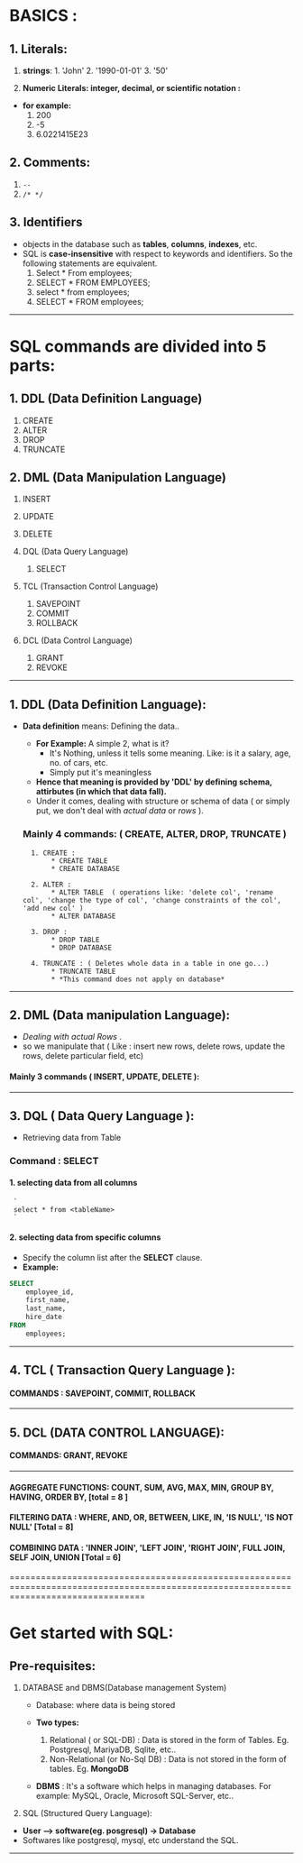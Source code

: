 
# BASICS :
## 1. Literals:
  1. **strings**:
    1. 'John'
    2. '1990-01-01'
    3. '50'
    

  2. **Numeric Literals: integer, decimal, or scientific notation :**  
  * **for example:**
    1. 200
    2. -5
    3. 6.0221415E23

## 2. Comments:
 1. ` -- `
 2. `/* */`


## 3. Identifiers
* objects in the database such as **tables**, **columns**, **indexes**, etc. 
* SQL is **case-insensitive** with respect to keywords and identifiers. So the following statements are equivalent.
    1. Select  * From employees;   
    2. SELECT * FROM EMPLOYEES;   
    3. select * from employees;   
    4. SELECT * FROM employees;

--------------------------------------------------------------------------------------------------------------------------------------------

# SQL commands are divided into 5 parts:
## 1. DDL (Data Definition Language)
   1. CREATE
   2. ALTER
   3. DROP
   4. TRUNCATE

## 2. DML (Data Manipulation Language)
   1. INSERT
   2. UPDATE
   3. DELETE

3. DQL (Data Query Language)
   1. SELECT

4. TCL (Transaction Control Language)
   1. SAVEPOINT
   2. COMMIT 
   3. ROLLBACK

5. DCL (Data Control Language)
   1. GRANT
   2. REVOKE


--------------------------------------------------------------------------------------------------------------------------------------------

## 1. DDL (Data Definition Language):
* **Data definition** means: Defining the data..
    * **For Example:** A simple 2, what is it? 
       * It's Nothing, unless it tells some meaning. Like: is it a salary, age, no. of cars, etc.
       * Simply put it's meaningless
    * **Hence that meaning is provided by 'DDL' by defining schema, attirbutes (in which that data fall).**
    * Under it comes, dealing with structure or schema of data ( or simply put, we don't deal with *actual data* or *rows* ).

    ### Mainly 4 commands: ( CREATE, ALTER, DROP, TRUNCATE )
        1. CREATE : 
             * CREATE TABLE
             * CREATE DATABASE

        2. ALTER :
             * ALTER TABLE  ( operations like: 'delete col', 'rename col', 'change the type of col', 'change constraints of the col', 'add new col' )
             * ALTER DATABASE

        3. DROP :
             * DROP TABLE
             * DROP DATABASE

        4. TRUNCATE : ( Deletes whole data in a table in one go...)
             * TRUNCATE TABLE
             * *This command does not apply on database*

---------------------------------------------------------------------------------------------------------------------------------------------

## 2. DML (Data manipulation Language): 
*  *Dealing with actual Rows* .
*  so we manipulate that ( Like : insert new rows, delete rows, update the rows, delete particular field, etc)

#### Mainly 3 commands ( INSERT, UPDATE, DELETE ):


---------------------------------------------------------------------------------------------------------------------------------------------

## 3. DQL ( Data Query Language ):
* Retrieving data from Table
### Command : SELECT

#### 1. selecting data from all columns
     `
     select * from <tableName>
     `

#### 2. selecting data from specific columns
* Specify the column list after the **SELECT** clause.
* **Example:**
```sql
SELECT 
    employee_id, 
    first_name, 
    last_name, 
    hire_date
FROM
    employees;
```
--------------------------------------------------------------------------------------------------------------------------------------------

## 4. TCL ( Transaction Query Language ):
#### COMMANDS :   SAVEPOINT, COMMIT, ROLLBACK

----------------------------------------------------------------------------------

## 5. DCL (DATA CONTROL LANGUAGE): 
#### COMMANDS: GRANT, REVOKE

-----------------------------------------------------------------------------------

#### AGGREGATE FUNCTIONS:  COUNT,  SUM,  AVG,  MAX,  MIN,   GROUP BY,  HAVING,  ORDER BY,    [total = 8 ]

#### FILTERING DATA :  WHERE, AND, OR,  BETWEEN,  LIKE,  IN,   'IS NULL',  'IS NOT NULL'     [Total = 8]


#### COMBINING DATA : 'INNER JOIN',  'LEFT JOIN', 'RIGHT JOIN',  FULL JOIN,  SELF JOIN,  UNION    [Total = 6]


======================================================================================================================================


# Get started with SQL:

## Pre-requisites:
1. DATABASE and DBMS(Database management System)
   * Database: where data is being stored
   * **Two types:**
       1. Relational ( or SQL-DB) : Data is stored in the form of Tables.  Eg. Postgresql, MariyaDB, Sqlite, etc..
       2. Non-Relational (or No-Sql DB) : Data is not stored in the form of tables. Eg.  **MongoDB** 

   * **DBMS** : It's a software which helps in managing databases.  For example: MySQL, Oracle, Microsoft SQL-Server, etc..

2. SQL (Structured Query Language):

  * **User -->  software(eg. posgresql) -> Database**
  * Softwares like postgresql, mysql, etc understand the SQL.

  -----------------------------------------------------------------------------------------------------------------------------------

